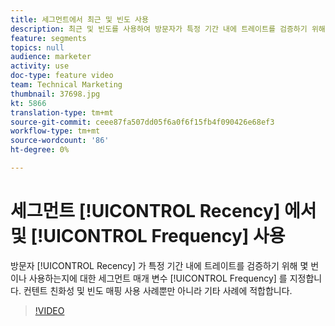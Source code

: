 ```yaml
---
title: 세그먼트에서 최근 및 빈도 사용
description: 최근 및 빈도를 사용하여 방문자가 특정 기간 내에 트레이트를 검증하기 위해 몇 번 입력해야 하는지 세그먼트 매개 변수를 제공합니다. 컨텐트 친화성 및 빈도 매핑 사용 사례뿐만 아니라 기타 사례에 적합합니다.
feature: segments
topics: null
audience: marketer
activity: use
doc-type: feature video
team: Technical Marketing
thumbnail: 37698.jpg
kt: 5866
translation-type: tm+mt
source-git-commit: ceee87fa507dd05f6a0f6f15fb4f090426e68ef3
workflow-type: tm+mt
source-wordcount: '86'
ht-degree: 0%

---
```



# 세그먼트 [!UICONTROL Recency] 에서 및 [!UICONTROL Frequency] 사용

방문자 [!UICONTROL Recency] 가 특정 기간 내에 트레이트를 검증하기 위해 몇 번이나 사용하는지에 대한 세그먼트 매개 변수 [!UICONTROL Frequency] 를 지정합니다. 컨텐트 친화성 및 빈도 매핑 사용 사례뿐만 아니라 기타 사례에 적합합니다.

>[!VIDEO](https://video.tv.adobe.com/v/37698/?quality=12&learn=on)
